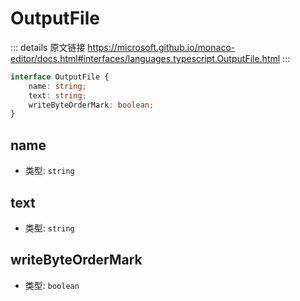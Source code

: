 # OutputFile

<backTop />
        
::: details 原文链接
https://microsoft.github.io/monaco-editor/docs.html#interfaces/languages.typescript.OutputFile.html
:::

```ts
interface OutputFile {
    name: string;
    text: string;
    writeByteOrderMark: boolean;
}
```
## name
- 类型: `string`
## text
- 类型: `string`
## writeByteOrderMark
- 类型: `boolean`